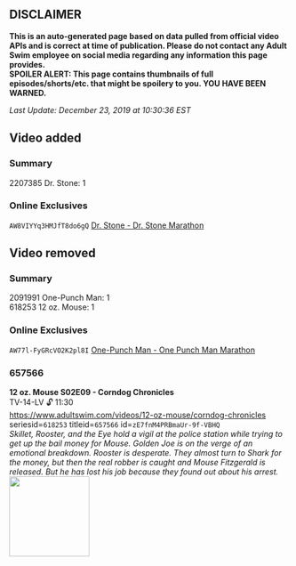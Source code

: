 ## DISCLAIMER
**This is an auto-generated page based on data pulled from official video APIs and is correct at time of publication. Please do not contact any Adult Swim employee on social media regarding any information this page provides.**  
**SPOILER ALERT: This page contains thumbnails of full episodes/shorts/etc. that might be spoilery to you. YOU HAVE BEEN WARNED.**  

_Last Update: December 23, 2019 at 10:30:36 EST_
## Video added
### Summary
2207385 Dr. Stone: 1  
### Online Exclusives
`AW8VIYYq3HMJfT8do6gQ` [Dr. Stone - Dr. Stone Marathon](https://www.adultswim.com/videos/dr-stone/dr-stone-marathon)  
## Video removed
### Summary
2091991 One-Punch Man: 1  
618253 12 oz. Mouse: 1  
### Online Exclusives
`AW77l-FyGRcVO2K2pl8I` [One-Punch Man - One Punch Man Marathon](https://www.adultswim.com/videos/one-punch-man/one-punch-man-marathon)  
### 657566
**12 oz. Mouse S02E09 - Corndog Chronicles**  
TV-14-LV 🔓 11:30  
https://www.adultswim.com/videos/12-oz-mouse/corndog-chronicles  
seriesid=`618253` titleid=`657566` id=`zE7fnM4PRBmaUr-9f-VBHQ`  
_Skillet, Rooster, and the Eye hold a vigil at the police station while trying to get up the bail money for Mouse. Golden Joe is on the verge of an emotional breakdown.  Rooster is desperate. They almost turn to Shark for the money, but then the real robber is caught and Mouse Fitzgerald is released. But he has lost his job because they found out about his arrest._  
<a href="https://i.cdn.turner.com/adultswim/big/video/episode-thumbs-16x9/12oz_cc_016_pt1-05.jpg"><img src="https://i.cdn.turner.com/adultswim/big/video/episode-thumbs-16x9/12oz_cc_016_pt1-05.jpg" height="144px" /></a>
